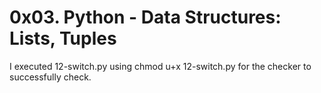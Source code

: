 <h1>0x03. Python - Data Structures: Lists, Tuples</h1>

I executed 12-switch.py using chmod u+x 12-switch.py for the checker to successfully check.
